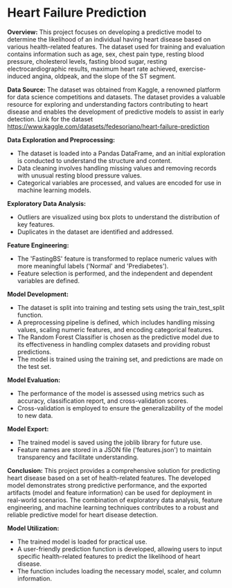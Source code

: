 # Heart Failure Prediction

**Overview:**
This project focuses on developing a predictive model to determine the likelihood of an individual having heart disease based on various health-related features. The dataset used for training and evaluation contains information such as age, sex, chest pain type, resting blood pressure, cholesterol levels, fasting blood sugar, resting electrocardiographic results, maximum heart rate achieved, exercise-induced angina, oldpeak, and the slope of the ST segment.

**Data Source:**
The dataset was obtained from Kaggle, a renowned platform for data science competitions and datasets. The dataset provides a valuable resource for exploring and understanding factors contributing to heart disease and enables the development of predictive models to assist in early detection.
Link for the dataset https://www.kaggle.com/datasets/fedesoriano/heart-failure-prediction

**Data Exploration and Preprocessing:**

- The dataset is loaded into a Pandas DataFrame, and an initial exploration is conducted to understand the structure and content.
- Data cleaning involves handling missing values and removing records with unusual resting blood pressure values.
- Categorical variables are processed, and values are encoded for use in machine learning models.

**Exploratory Data Analysis:**

- Outliers are visualized using box plots to understand the distribution of key features.
- Duplicates in the dataset are identified and addressed.

**Feature Engineering:**

- The 'FastingBS' feature is transformed to replace numeric values with more meaningful labels ('Normal' and 'Prediabetes').
- Feature selection is performed, and the independent and dependent variables are defined.

**Model Development:**

- The dataset is split into training and testing sets using the train_test_split function.
- A preprocessing pipeline is defined, which includes handling missing values, scaling numeric features, and encoding categorical features.
- The Random Forest Classifier is chosen as the predictive model due to its effectiveness in handling complex datasets and providing robust predictions.
- The model is trained using the training set, and predictions are made on the test set.

**Model Evaluation:**

- The performance of the model is assessed using metrics such as accuracy, classification report, and cross-validation scores.
- Cross-validation is employed to ensure the generalizability of the model to new data.

**Model Export:**

- The trained model is saved using the joblib library for future use.
- Feature names are stored in a JSON file ('features.json') to maintain transparency and facilitate understanding.

**Conclusion:**
This project provides a comprehensive solution for predicting heart disease based on a set of health-related features. The developed model demonstrates strong predictive performance, and the exported artifacts (model and feature information) can be used for deployment in real-world scenarios. The combination of exploratory data analysis, feature engineering, and machine learning techniques contributes to a robust and reliable predictive model for heart disease detection.

**Model Utilization:**

- The trained model is loaded for practical use.
- A user-friendly prediction function is developed, allowing users to input specific health-related features to predict the likelihood of heart disease.
- The function includes loading the necessary model, scaler, and column information.

